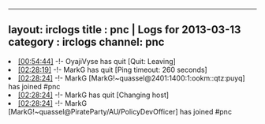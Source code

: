 
---
layout: irclogs
title : pnc | Logs for 2013-03-13
category : irclogs
channel: pnc
---
<li class="logitem"><a href="#00:54:44" name="00:54:44" class="time">[00:54:44]</a> -!- <span class="quit">OyajiVyse</span> has quit [Quit: Leaving] </li>
<li class="logitem"><a href="#02:28:19" name="02:28:19" class="time">[02:28:19]</a> -!- <span class="quit">MarkG</span> has quit [Ping timeout: 260 seconds] </li>
<li class="logitem"><a href="#02:28:24" name="02:28:24" class="time">[02:28:24]</a> -!- <span class="join">MarkG</span> [MarkG!~quassel@2401:1400:1:ookm::qtz:puyq] has joined #pnc </li>
<li class="logitem"><a href="#02:28:24" name="02:28:24" class="time">[02:28:24]</a> -!- <span class="quit">MarkG</span> has quit [Changing host] </li>
<li class="logitem"><a href="#02:28:24" name="02:28:24" class="time">[02:28:24]</a> -!- <span class="join">MarkG</span> [MarkG!~quassel@PirateParty/AU/PolicyDevOfficer] has joined #pnc </li>


